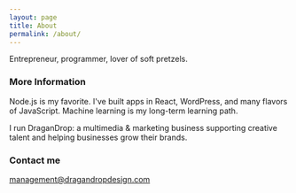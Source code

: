 ```yaml
---
layout: page
title: About
permalink: /about/
---
```


Entrepreneur, programmer, lover of soft pretzels.

### More Information

Node.js is my favorite. I've built apps in React, WordPress, and many flavors of JavaScript.
Machine learning is my long-term learning path.

I run DraganDrop: a multimedia & marketing business supporting creative talent and helping businesses grow their brands.

### Contact me

[management@dragandropdesign.com](mailto:management@dragandropdesign.com)
